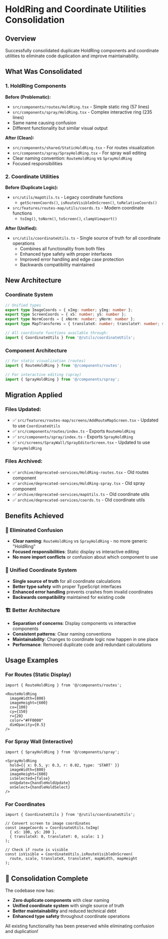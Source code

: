 # HoldRing and Coordinate Utilities Consolidation

## Overview
Successfully consolidated duplicate HoldRing components and coordinate utilities to eliminate code duplication and improve maintainability.

## What Was Consolidated

### 1. HoldRing Components

**Before (Problematic):**
- `src/components/routes/HoldRing.tsx` - Simple static ring (57 lines)
- `src/components/spray/HoldRing.tsx` - Complex interactive ring (235 lines)
- Same name causing confusion
- Different functionality but similar visual output

**After (Clean):**
- `src/components/shared/StaticHoldRing.tsx` - For routes visualization
- `src/components/spray/SprayHoldRing.tsx` - For spray wall editing
- Clear naming convention: `RouteHoldRing` vs `SprayHoldRing`
- Focused responsibilities

### 2. Coordinate Utilities

**Before (Duplicate Logic):**
- `src/utils/mapUtils.ts` - Legacy coordinate functions
  - `getScreenCoords()`, `isRouteVisibleOnScreen()`, `toRelativeCoords()`
- `src/features/routes-map/utils/coords.ts` - Modern coordinate functions
  - `toImg()`, `toNorm()`, `toScreen()`, `clampViewport()`

**After (Unified):**
- `src/utils/coordinateUtils.ts` - Single source of truth for all coordinate operations
  - Combines all functionality from both files
  - Enhanced type safety with proper interfaces
  - Improved error handling and edge case protection
  - Backwards compatibility maintained

## New Architecture

### Coordinate System
```typescript
// Unified types
export type ImageCoords = { xImg: number; yImg: number };
export type ScreenCoords = { xS: number; yS: number };
export type NormCoords = { xNorm: number; yNorm: number };
export type MapTransforms = { translateX: number; translateY: number; scale: number };

// All coordinate functions available through:
import { CoordinateUtils } from '@/utils/coordinateUtils';
```

### Component Architecture
```typescript
// For static visualization (routes)
import { RouteHoldRing } from '@/components/routes';

// For interactive editing (spray)
import { SprayHoldRing } from '@/components/spray';
```

## Migration Applied

### Files Updated:
- ✅ `src/features/routes-map/screens/AddRouteMapScreen.tsx` - Updated to use `CoordinateUtils`
- ✅ `src/components/routes/index.ts` - Exports `RouteHoldRing`
- ✅ `src/components/spray/index.ts` - Exports `SprayHoldRing`
- ✅ `src/screens/SprayWall/SprayEditorScreen.tsx` - Updated to use `SprayHoldRing`

### Files Archived:
- ✅ `archive/deprecated-services/HoldRing-routes.tsx` - Old routes component
- ✅ `archive/deprecated-services/HoldRing-spray.tsx` - Old spray component  
- ✅ `archive/deprecated-services/mapUtils.ts` - Old coordinate utils
- ✅ `archive/deprecated-services/coords.ts` - Old coordinate utils

## Benefits Achieved

### 🎯 Eliminated Confusion
- **Clear naming**: `RouteHoldRing` vs `SprayHoldRing` - no more generic "HoldRing"
- **Focused responsibilities**: Static display vs interactive editing
- **No more import conflicts** or confusion about which component to use

### 📐 Unified Coordinate System
- **Single source of truth** for all coordinate calculations
- **Better type safety** with proper TypeScript interfaces
- **Enhanced error handling** prevents crashes from invalid coordinates
- **Backwards compatibility** maintained for existing code

### 🏗️ Better Architecture
- **Separation of concerns**: Display components vs interactive components
- **Consistent patterns**: Clear naming conventions
- **Maintainability**: Changes to coordinate logic now happen in one place
- **Performance**: Removed duplicate code and redundant calculations

## Usage Examples

### For Routes (Static Display)
```tsx
import { RouteHoldRing } from '@/components/routes';

<RouteHoldRing
  imageWidth={800}
  imageHeight={600}
  cx={100}
  cy={150}
  r={20}
  color="#FF0000"
  dimOpacity={0.5}
/>
```

### For Spray Wall (Interactive)
```tsx
import { SprayHoldRing } from '@/components/spray';

<SprayHoldRing
  hold={{ x: 0.5, y: 0.3, r: 0.02, type: 'START' }}
  imageWidth={800}
  imageHeight={600}
  isSelected={false}
  onUpdate={handleHoldUpdate}
  onSelect={handleHoldSelect}
/>
```

### For Coordinates
```tsx
import { CoordinateUtils } from '@/utils/coordinateUtils';

// Convert screen to image coordinates
const imageCoords = CoordinateUtils.toImg(
  { xS: 100, yS: 200 },
  { translateX: 0, translateY: 0, scale: 1 }
);

// Check if route is visible
const isVisible = CoordinateUtils.isRouteVisibleOnScreen(
  route, scale, translateX, translateY, mapWidth, mapHeight
);
```

## 🎉 Consolidation Complete

The codebase now has:
- **Zero duplicate components** with clear naming
- **Unified coordinate system** with single source of truth
- **Better maintainability** and reduced technical debt
- **Enhanced type safety** throughout coordinate operations

All existing functionality has been preserved while eliminating confusion and duplication!
